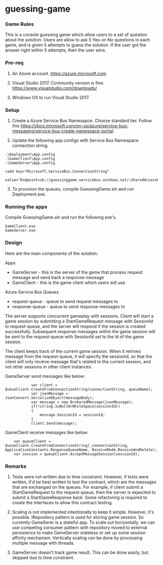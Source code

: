 # guessing-game


### Game Rules

This is a console guessing game which allow users to a set of question about the solution. Users are allow to ask 5 Yes-or-No questions in each game, and is given 5 attempts to guess the solution. If the user got the answer right within 5 attempts, then the user wins.


### Pre-req

1. An Azure account.
https://azure.microsoft.com

2. Visual Studio 2017. Community version is fine.
https://www.visualstudio.com/downloads/

3. Windows OS to run Visual Studio 2017.


### Setup

1. Create a Azure Service Bus Namesapce. Choose standard tier.
Follow this https://docs.microsoft.com/en-us/azure/service-bus-messaging/service-bus-create-namespace-portal.

2. Update the following app.configs with Service Bus Namespace connection string.

```
.\Deployment\App.config
.\GameClient\App.config
.\GameServer\App.config
```

```
<add key="Microsoft.ServiceBus.ConnectionString"
  value="Endpoint=sb://guessinggame.servicebus.windows.net/;SharedAccessKeyName=RootManageSharedAccessKey;SharedAccessKey=h41Tu/CTd95bSXYym/EYoNNa0OGNBlbYTzdkpnFzFGw="/>
```

3. To provision the queues, compile GuessingGame.sln and run Deployment.exe.


### Running the apps

Compile GuessingGame.sln and run the following exe's.

```
GameClient.exe
GameServer.exe
```

### Design

Here are the main components of the solution:

Apps
* GameServer - this is the server of the game that process request message and send back a response message
* GameClient - this is the game client which users will use

Azure Service Bus Queues
* request-queue - queue to send request messages to
* response-queue - queue to send response messages to

The server supports concurrent gameplay with sessions. Client will start a game session by submitting a StartGameRequest message with SessionId to request-queue, and the server will respond if the session is created successfully. Subsequent response messages within the game session will be sent to the request-queue with SessionId set to the Id of the game session.

The client keeps track of the current game session. When it retrives message from the request-queue, it will specify the sessionId, so that the client will only receive message that's related to the current session, and not other sessions in other client instances.

GameServer send messages like below:
```
            var client = QueueClient.CreateFromConnectionString(connectionString, queueName);
            var jsonMessage = JsonConvert.SerializeObject(messageBody);
            var message = new BrokeredMessage(jsonMessage);
            if(!string.IsNullOrWhiteSpace(sessionId))
            {
                message.SessionId = sessionId;
            }
            client.Send(message);
```

GameClient receive messages like below:
```
    var queueClient = QueueClient.CreateFromConnectionString(_connectionString, ApplicationConstants.ResponseQueueName, ReceiveMode.ReceiveAndDelete);
    var session = queueClient.AcceptMessageSession(sessionId);
```


### Remarks

1. Tests were not written due to time constraint. However, if tests were written, it'd be best written to test the contract, which are the messages that are exchanged on the queues. For example, if client submit a StartGameRequest to the request-queue, then the server is expected to submit a StartGameResponse back. Some refactoring is required to create the interfaces to allow this contract testing.

2. Scaling is not implemented intentionally to keep it simple. However, it's possible. IRepository pattern is used for storing game session. So currently GameSerer is a stateful app. To scale out horizontally, we can use competing consumer pattern with repository moved to external persistence to make GameServer stateless or set up some session affinity mechanism. Vertically scaling can be done by processing multiple message with threads.

3. GameServer doesn't track game result. This can be done easily, but skipped due to time constraint.

